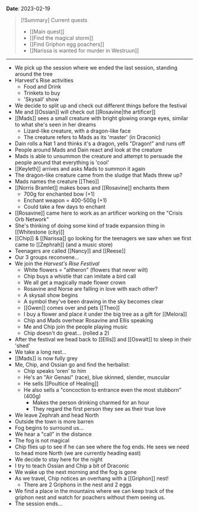 **Date**: 2023-02-19

> [!Summary] Current quests
> - [[Main quest]]
> - [[Find the magical storm]]
> - [[Find Griphon egg poachers]]
> - [[Narissa is wanted for murder in Westruun]]

---
- We pick up the session where we ended the last session, standing around the tree
- Harvest's Rise activities
	- Food and Drink
	- Trinkets to buy
	- 'Skysail' show
- We decide to split up and check out different things before the festival
- Me and [[Ossian]] will check out [[Rosavine|the artificer]]
- [[Mads]] sees a small creature with bright glowing orange eyes, similar to what she's seen in her dreams
	- Lizard-like creature, with a dragon-like face
	- The creature refers to Mads as its 'master' (in Draconic)
- Dain rolls a Nat 1 and thinks it's a dragon, yells "Dragon!" and runs off
- People around Mads and Dain react and look at the creature
- Mads is able to unsummon the creature and attempt to persuade the people around that everything is 'cool'
- [[Keyleth]] arrives and asks Mads to summon it again
- The dragon-like creature came from the sludge that Mads threw up?
- Mads names the creature [[Theo]]
- [[Norris Bramlet]] makes bows and [[Rosavine]] enchants them
	- 700g for enchanted bow (+1)
	- Enchant weapon = 400-500g (+1)
	- Could take a few days to enchant
- [[Rosavine]] came here to work as an artificer working on the "Crisis Orb Network"
- She's thinking of doing some kind of trade expansion thing in [[Whitestone (city)]] 
- [[Chip]] & [[Narissa]] go looking for the teenagers we saw when we first came to [[Zephrah]] (and a music store)
- Teenagers are called [[Nancy]] and [[Reese]]
- Our 3 groups reconvene...
- We join the *Harvest's Rise Festival*
	- White flowers = "altheron" (flowers that never wilt)
	- Chip buys a whistle that can imitate a bird call
	- We all get a magically made flower crown
	- Rosavine and Norse are falling in love with each other?
	- A skysail show begins
	- A symbol they've been drawing in the sky becomes clear
	- [[Gwen]] comes over and pets [[Theo]]
	- I buy a flower and place it under the big tree as a gift for [[Melora]]
	- Chip and Mads overhear Rosavine and Ellis speaking
	- Me and Chip join the people playing music
	- Chip doesn't do great... (rolled a 2)
- After the festival we head back to [[Ellis]] and [[Oswalt]] to sleep in their 'shed'
- We take a long rest...
- [[Mads]] is now fully grey
- Me, Chip, and Ossian go and find the herbalist:
	- Chip speaks 'oren' to him
	- He's an "Air Genasi" (race), blue skinned, slender, muscular
	- He sells [[Poultice of Healing]]
	- He also sells a "concoction to entrance even the most stubborn" (400g)
		- Makes the person drinking charmed for an hour
		- They regard the first person they see as their true love
- We leave Zephrah and head North
- Outside the town is more barren
- Fog begins to surround us...
- We hear a "call" in the distance
- The fog is not magical
- Chip flies up to see if he can see where the fog ends. He sees we need to head more North (we are currently heading east)
- We decide to stay here for the night
- I try to teach Ossian and Chip a bit of Draconic
- We wake up the next morning and the fog is gone
- As we travel, Chip notices an overhang with a [[Griphon]] nest!
	- There are 2 Griphons in the nest and 2 eggs
- We find a place in the mountains where we can keep track of the griphon nest and watch for poachers without them seeing us.
- The session ends...